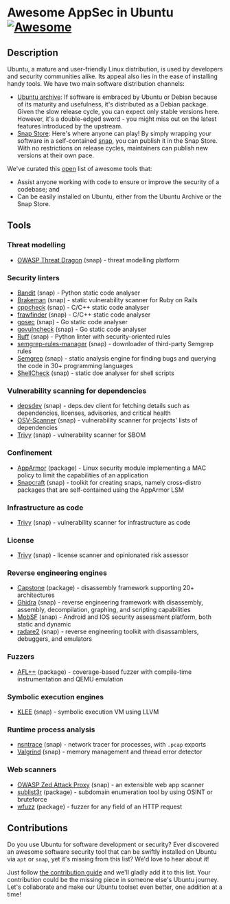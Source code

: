# Awesome AppSec in Ubuntu [![Awesome](https://awesome.re/badge.svg)](https://awesome.re)

## Description

Ubuntu, a mature and user-friendly Linux distribution, is used by developers and security communities alike. Its appeal also lies in the ease of installing handy tools. We have two main software distribution channels:

- [Ubuntu archive](https://packages.ubuntu.com): If software is embraced by Ubuntu or Debian because of its maturity and usefulness, it's distributed as a Debian package. Given the slow release cycle, you can expect only stable versions here. However, it's a double-edged sword - you might miss out on the latest features introduced by the upstream.
- [Snap Store](https://snapcraft.io): Here's where anyone can play! By simply wrapping your software in a self-contained [snap](https://snapcraft.io/about), you can publish it in the Snap Store. With no restrictions on release cycles, maintainers can publish new versions at their own pace.

We've curated this [open](#contributions) list of awesome tools that:

- Assist anyone working with code to ensure or improve the security of a codebase; and
- Can be easily installed on Ubuntu, either from the Ubuntu Archive or the Snap Store.

## Tools

### Threat modelling

- [OWASP Threat Dragon](https://snapcraft.io/threat-dragon) (snap) - threat modelling platform

### Security linters

- [Bandit](https://snapcraft.io/bandit) (snap) - Python static code analyser
- [Brakeman](https://snapcraft.io/brakeman) (snap) - static vulnerability scanner for Ruby on Rails
- [cppcheck](https://snapcraft.io/cppcheck) (snap) - C/C++ static code analyser
- [frawfinder](https://snapcraft.io/flawfinder) (snap) - C/C++ static code analyser
- [gosec](https://snapcraft.io/gosec) (snap) - Go static code analyser
- [govulncheck](https://snapcraft.io/govulncheck) (snap) - Go static code analyser
- [Ruff](https://snapcraft.io/ruff) (snap) - Python linter with security-oriented rules
- [semgrep-rules-manager](https://snapcraft.io/semgrep-rules-manager) (snap) - downloader of third-party Semgrep rules
- [Semgrep](https://snapcraft.io/semgrep) (snap) - static analysis engine for finding bugs and querying the code in 30+ programming languages
- [ShellCheck](https://snapcraft.io/shellcheck) (snap) - static doe analyser for shell scripts

### Vulnerability scanning for dependencies

- [depsdev](https://snapcraft.io/depsdev) (snap) - deps.dev client for fetching details such as dependencies, licenses, advisories, and critical health
- [OSV-Scanner](https://snapcraft.io/osv-scanner) (snap) - vulnerability scanner for projects' lists of dependencies
- [Trivy](https://snapcraft.io/trivy) (snap) - vulnerability scanner for SBOM

### Confinement

- [AppArmor](https://packages.ubuntu.com/search?searchon=sourcenames&keywords=apparmor) (package) - Linux security module implementing a MAC policy to limit the capabilities of an application
- [Snapcraft](https://snapcraft.io/snapcraft) (snap) - toolkit for creating snaps, namely cross-distro packages that are self-contained using the AppArmor LSM

### Infrastructure as code

- [Trivy](https://snapcraft.io/trivy) (snap) - vulnerability scanner for infrastructure as code

### License

- [Trivy](https://snapcraft.io/trivy) (snap) - license scanner and opinionated risk assessor

### Reverse engineering engines

- [Capstone](https://packages.ubuntu.com/search?searchon=sourcenames&keywords=capstone) (package) - disassembly framework supporting 20+ architectures
- [Ghidra](https://snapcraft.io/ghidra) (snap) - reverse engineering framework with disassembly, assembly, decompilation, graphing, and scripting capabilities
- [MobSF](https://snapcraft.io/mobsf) (snap) - Android and IOS security assessment platform, both static and dynamic
- [radare2](https://snapcraft.io/radare2) (snap) - reverse engineering toolkit with disassamblers, debuggers, and emulators

### Fuzzers

- [AFL++](https://packages.ubuntu.com/search?searchon=sourcenames&keywords=aflplusplus) (package) - coverage-based fuzzer with compile-time instrumentation and QEMU emulation

### Symbolic execution engines

- [KLEE](https://snapcraft.io/klee) (snap) - symbolic execution VM using LLVM

### Runtime process analysis

- [nsntrace](https://snapcraft.io/nsntrace) (snap) - network tracer for processes, with `.pcap` exports
- [Valgrind](https://snapcraft.io/valgrind) (snap) - memory management and thread error detector

### Web scanners

- [OWASP Zed Attack Proxy](https://snapcraft.io/zaproxy) (snap) - an extensible web app scanner
- [sublist3r](https://packages.ubuntu.com/search?searchon=sourcenames&keywords=sublist3r) (package) - subdomain enumeration tool by using OSINT or bruteforce
- [wfuzz](https://packages.ubuntu.com/search?searchon=sourcenames&keywords=wfuzz) (package) - fuzzer for any field of an HTTP request

## Contributions

Do you use Ubuntu for software development or security? Ever discovered an awesome software security tool that can be swiftly installed on Ubuntu via `apt` or `snap`, yet it's missing from this list? We'd love to hear about it!

Just follow [the contribution guide](CONTRIBUTING.md) and we'll gladly add it to this list. Your contribution could be the missing piece in someone else's Ubuntu journey. Let's collaborate and make our Ubuntu toolset even better, one addition at a time!

